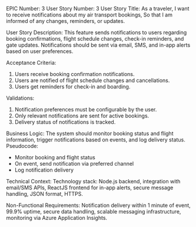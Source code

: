 EPIC Number: 3
User Story Number: 3
User Story Title: As a traveler, I want to receive notifications about my air transport bookings, So that I am informed of any changes, reminders, or updates.

User Story Description: This feature sends notifications to users regarding booking confirmations, flight schedule changes, check-in reminders, and gate updates. Notifications should be sent via email, SMS, and in-app alerts based on user preferences.

Acceptance Criteria:
1. Users receive booking confirmation notifications.
2. Users are notified of flight schedule changes and cancellations.
3. Users get reminders for check-in and boarding.

Validations:
1. Notification preferences must be configurable by the user.
2. Only relevant notifications are sent for active bookings.
3. Delivery status of notifications is tracked.

Business Logic: The system should monitor booking status and flight information, trigger notifications based on events, and log delivery status. Pseudocode:
- Monitor booking and flight status
- On event, send notification via preferred channel
- Log notification delivery

Technical Context: Technology stack: Node.js backend, integration with email/SMS APIs, ReactJS frontend for in-app alerts, secure message handling, JSON format, HTTPS.

Non-Functional Requirements: Notification delivery within 1 minute of event, 99.9% uptime, secure data handling, scalable messaging infrastructure, monitoring via Azure Application Insights.